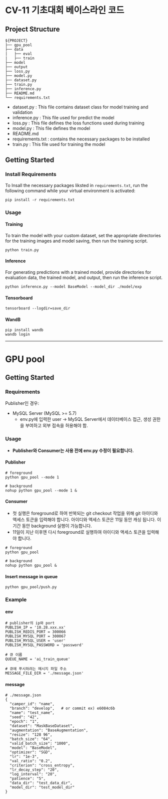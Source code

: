 # CV-11 기초대회 베이스라인 코드

## Project Structure

```
${PROJECT}
├── gpu_pool
├── data
|   ├── eval
|   ├── train
├── model
├── output
├── loss.py
├── model.py
├── dataset.py
├── train.py
├── inference.py
├── README.md
└── requirements.txt
```

- dataset.py : This file contains dataset class for model training and validation
- inference.py : This file used for predict the model
- loss.py : This file defines the loss functions used during training
- model.py : This file defines the model
- README.md
- requirements.txt : contains the necessary packages to be installed
- train.py : This file used for training the model

## Getting Started

### Install Requirements

To Insall the necessary packages liksted in `requirements.txt`, run the following command while your virtual environment is activated:


```
pip install -r requirements.txt
```

### Usage

#### Training

To train the model with your custom dataset, set the appropriate directories for the training images and model saving, then run the training script.

```
python train.py
```

#### Inference

For generating predictions with a trained model, provide directories for evaluation data, the trained model, and output, then run the inference script.

```
python inference.py --model BaseModel --model_dir ./model/exp
```

#### Tensorboard
```
tensorboard --logdir=save_dir
```

#### WandB
```
pip install wandb
wandb login
```

- - -

# GPU pool

## Getting Started

### Requirements

Publisher인 경우:
- MySQL Server (MySQL >= 5.7)
  - env.py에 입력한 user -> MySQL Server에서 데이터베이스 접근, 생성 권한을 부여하고 외부 접속을 허용해야 함.

### Usage

- **Publisher와 Consumer는 사용 전에 env.py 수정이 필요합니다.**

#### Publisher

```
# foreground
python gpu_pool --mode 1

# background
nohup python gpu_pool --mode 1 &
```

#### Consumer
- 첫 실행은 foreground로 하여 반복되는 git checkout 작업을 위해 git 아이디와 액세스 토큰을 입력해야 합니다. 아이디와 액세스 토큰은 11일 동안 캐싱 됩니다. 이 기간 동안 background 실행이 가능합니다.
- 11일이 지난 이후엔 다시 foreground로 실행하여 아이디와 액세스 토큰을 입력해야 합니다.
```
# foreground
python gpu_pool

# background
nohup python gpu_pool &
```

#### Insert message in queue

```
python gpu_pool/push.py
```

### Example

#### env

```
# publisher의 ip와 port
PUBLISH_IP = '10.28.xxx.xx'
PUBLISH_REDIS_PORT = 300066
PUBLISH_MYSQL_PORT = 300067
PUBLISH_MYSQL_USER = 'user'
PUBLISH_MYSQL_PASSWORD = 'password'

# 큐 이름
QUEUE_NAME = 'ai_train_queue'

# 큐에 푸시하려는 메시지 파일 주소
MESSAGE_FILE_DIR = './message.json'
```

#### message

```
# ./message.json
{
  "camper_id": "name",
  "branch": "develop",   # or commit ex) e6084c6b
  "name": "test_name",
  "seed": "42",
  "epoch": "1",
  "dataset": "MaskBaseDataset",
  "augmentation": "BaseAugmentation",
  "resize": "128 96",
  "batch_size": "64",
  "valid_batch_size": "1000",
  "model": "BaseModel",
  "optimizer": "SGD",
  "lr": "1e-3",
  "val_ratio": "0.2",
  "criterion": "cross_entropy",
  "lr_decay_step": "20",
  "log_interval": "20",
  "patience": "5",
  "data_dir": "test_data_dir",
  "model_dir": "test_model_dir"
}
```
